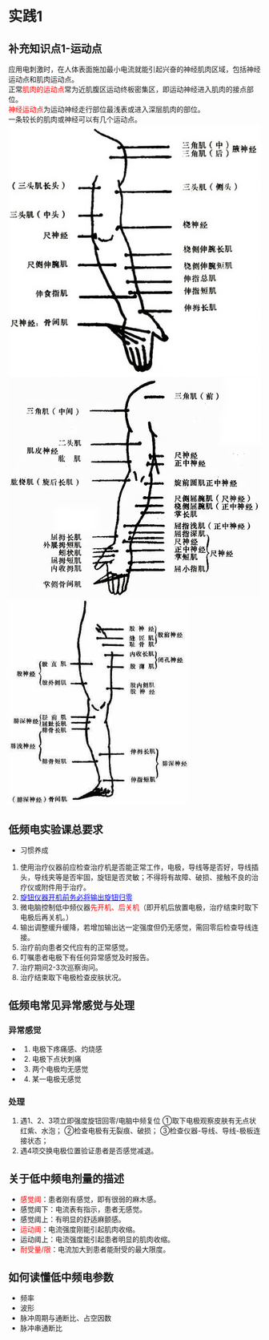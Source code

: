 # 实践1

## 补充知识点1-运动点

应用电刺激时，在人体表面施加最小电流就能引起兴奋的神经肌肉区域，包括神经运动点和肌肉运动点。  
正常<font color=red>肌肉的运动点</font>常为近肌腹区运动终板密集区，即运动神经进入肌肉的接点部位。  
<font color=red>神经运动点</font>为运动神经走行部位最浅表或进入深层肌肉的部位。  
一条较长的肌肉或神经可以有几个运动点。
![](images/R-C.jpg)
![](images/R-C%20(1).jpg)
![](images/R-C%20(2).jpg)

## 低频电实验课总要求

- 习惯养成
1. 使用治疗仪器前应检查治疗机是否能正常工作，电极，导线等是否好，导线插头，导线夹等是否牢固，旋钮是否灵敏；不得将有故障、破损、接触不良的治疗仪或附件用于治疗。
2. <font color=blue><u>旋钮仪器开机前务必将输出旋钮归零</u></font>
3. 微电脑控制低中频仪器<font color=red>先开机、后关机</font>（即开机后放置电极，治疗结束时取下电极后再关机。）
4. 输出调整缓升缓降，若增加输出达一定强度但仍无感觉，需回零后检查导线连接。
5. 治疗前向患者交代应有的正常感觉。
6. 叮嘱患者电极下有任何异常感觉及时报告。
7. 治疗期间2-3次巡察询问。
8. 治疗结束取下电极检查皮肤状况。

## 低频电常见异常感觉与处理

### 异常感觉

- 1. 电极下疼痛感、灼烧感
- 2. 电极下点状刺痛
- 3. 两个电极均无感觉
- 4. 某一电极无感觉

### 处理

1. 遇1、2、3项立即强度旋钮回零/电脑中频复位
①取下电极观察皮肤有无点状红紫、水泡；
②检查电极有无裂痕、破损；
③检查仪器-导线、导线-极板连接状态；
2. 遇4项交换电极位置验证患者是否感觉减退。

## 关于低中频电剂量的描述

- <font color=red>感觉阈</font>：患者刚有感觉，即有很弱的麻木感。
- 感觉阈下：电流表有指示，患者无感觉。
- 感觉阈上：有明显的舒适麻颤感。
- <font color=red>运动阈</font>：电流强度刚能引起肌肉收缩。
- 运动阈上：电流强度能引起患者明显的肌肉收缩。
- <font color=red>耐受量/限</font>：电流加大到患者能耐受的最大限度。

## 如何读懂低中频电参数

- 频率
- 波形
- 脉冲周期与通断比、占空因数
- 脉冲串通断比